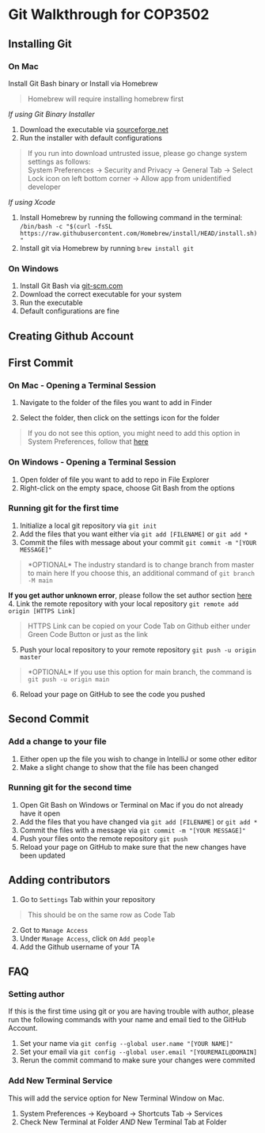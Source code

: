 # Git Walkthrough for COP3502

## Installing Git
### On Mac
Install Git Bash binary or Install via Homebrew
> Homebrew will require installing homebrew first

*If using Git Binary Installer*
1. Download the executable via [sourceforge.net](https://sourceforge.net/projects/git-osx-installer/)
2. Run the installer with default configurations
> If you run into download untrusted issue, please go change system settings as follows: <br/>
> System Preferences -> Security and Privacy -> General Tab -> Select Lock icon on left bottom corner -> Allow app from unidentified developer

*If using Xcode*
1. Install Homebrew by running the following command in the terminal:
`/bin/bash -c "$(curl -fsSL https://raw.githubusercontent.com/Homebrew/install/HEAD/install.sh)"`
2. Install git via Homebrew by running `brew install git`



### On Windows
1. Install Git Bash via [git-scm.com](https://git-scm.com/download/win)
2. Download the correct executable for your system
2. Run the executable
3. Default configurations are fine

## Creating Github Account

## First Commit
### On Mac - Opening a Terminal Session
1. Navigate to the folder of the files you want to add in Finder
> 
2. Select the folder, then click on the settings icon for the folder
> If you do not see this option, you might need to add this option in System Preferences, follow that [here](#add-new-terminal-service)

### On Windows - Opening a Terminal Session
1. Open folder of file you want to add to repo in File Explorer
2. Right-click on the empty space, choose Git Bash from the options

### Running git for the first time
1. Initialize a local git repository via `git init`
2. Add the files that you want either via `git add [FILENAME]` or `git add *`
3. Commit the files with message about your commit `git commit -m "[YOUR MESSAGE]"`
> \*OPTIONAL\* The industry standard is to change branch from master to main here
> If you choose this, an additional command of `git branch -M main`

**If you get author unknown error**, please follow the set author section [here](#setting-author)
4. Link the remote repository with your local repository `git remote add origin [HTTPS Link]`
> HTTPS Link can be copied on your Code Tab on Github either under Green Code Button or just as the link
5. Push your local repository to your remote repository `git push -u origin master`
> \*OPTIONAL\* If you use this option for main branch, the command is `git push -u origin main`
6. Reload your page on GitHub to see the code you pushed


## Second Commit
### Add a change to your file
1. Either open up the file you wish to change in IntelliJ or some other editor
2. Make a slight change to show that the file has been changed

### Running git for the second time
1. Open Git Bash on Windows or Terminal on Mac if you do not already have it open
2. Add the files that you have changed via `git add [FILENAME]` or `git add *`
3. Commit the files with a message via `git commit -m "[YOUR MESSAGE]"`
4. Push your files onto the remote repository `git push`
5. Reload your page on GitHub to make sure that the new changes have been updated

## Adding contributors

1. Go to `Settings` Tab within your repository
> This should be on the same row as Code Tab
2. Got to `Manage Access`
3. Under `Manage Access`, click on `Add people`
4. Add the Github username of your TA


## FAQ

### Setting author
If this is the first time using git or you are having trouble with author, please run the following commands with your name and email tied to the GitHub Account.

1. Set your name via `git config --global user.name "[YOUR NAME]"`
2. Set your email via `git config --global user.email "[YOUREMAIL@DOMAIN]`
3. Rerun the commit command to make sure your changes were commited

### Add New Terminal Service
This will add the service option for New Terminal Window on Mac.

1. System Preferences -> Keyboard -> Shortcuts Tab -> Services
2. Check New Terminal at Folder *AND* New Terminal Tab at Folder